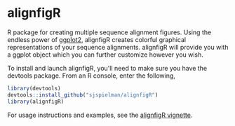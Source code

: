 # alignfigR
R package for creating multiple sequence alignment figures.
Using the endless power of [ggplot2](http://ggplot2.org), alignfigR creates colorful graphical representations of your sequence alignments.
alignfigR will provide you with a ggplot object which you can further customize however you wish.

To install and launch alignfigR, you'll need to make sure you have the devtools package. From an R console, enter the following,
```r
library(devtools)
devtools::install_github("sjspielman/alignfigR")
library(alignfigR)
```

For usage instructions and examples, see the [alignfigR vignette](https://github.com/sjspielman/alignfigR/vignettes/introduction.html).